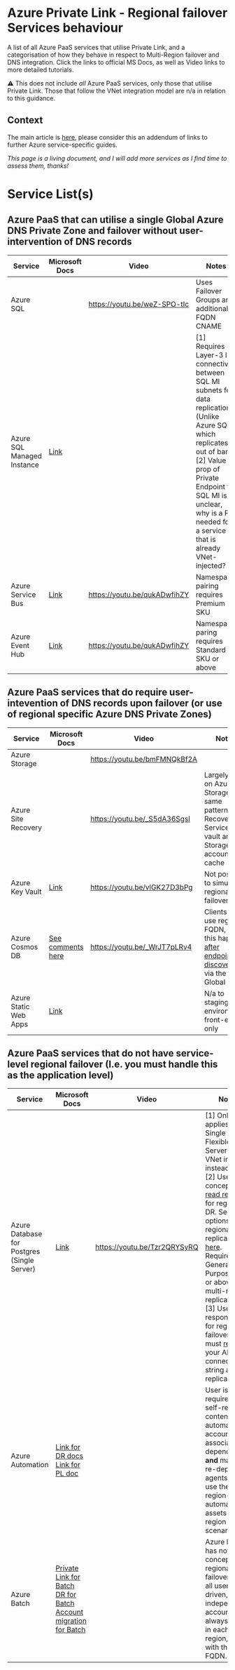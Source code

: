 # Azure Private Link - Regional failover Services behaviour

A list of all Azure PaaS services that utilise Private Link, and a categorisation of how they behave in respect to Multi-Region failover and DNS integration. Click the links to official MS Docs, as well as Video links to more detailed tutorials.

:warning: This does not include _all_ Azure PaaS services, only those that utilise Private Link. Those that follow the VNet integration model are n/a in relation to this guidance.

## Context

The main article is [here](https://github.com/adstuart/azure-privatelink-multiregion), please consider this an addendum of links to further Azure service-specific guides.

_This page is a living document, and I will add more services as I find time to assess them, thanks!_

# Service List(s)

## Azure PaaS that can utilise a single Global Azure DNS Private Zone and failover without user-intervention of DNS records

| Service      | Microsoft Docs | Video | Notes |
| ----------- | ----------- | ----------- | ----------- |
| Azure SQL      |        | https://youtu.be/weZ-SPO-tIc | Uses Failover Groups and additional FQDN CNAME|
| Azure SQL Managed Instance | [Link](https://learn.microsoft.com/en-us/azure/azure-sql/managed-instance/auto-failover-group-sql-mi?view=azuresql&tabs=azure-powershell) | | [1] Requires Layer-3 IP connectivity between SQL MI subnets for data replication (Unlike Azure SQL which replicates out of band <br> [2] Value prop of Private Endpoint for SQL MI is unclear, why is a PE needed for a service that is already VNet-injected? |
| Azure Service Bus | [Link](https://learn.microsoft.com/en-us/azure/service-bus-messaging/service-bus-geo-dr#private-endpoints) | https://youtu.be/qukADwfihZY | Namespace pairing requires Premium SKU |
| Azure Event Hub | [Link](https://learn.microsoft.com/en-us/azure/event-hubs/event-hubs-geo-dr?tabs=portal#private-endpoints) | https://youtu.be/qukADwfihZY | Namespace paring requires Standard SKU or above |

## Azure PaaS services that do require user-intevention of DNS records upon failover (or use of regional specific Azure DNS Private Zones)

| Service      | Microsoft Docs | Video | Notes |
| ----------- | ----------- | ----------- | ----------- |
| Azure Storage |  | https://youtu.be/bmFMNQkBf2A |  |
| Azure Site Recovery |  | https://youtu.be/_S5dA36SgsI | Largely built on Azure Storage, same pattern for Recovery Services vault and Storage account cache |
| Azure Key Vault | [Link](https://learn.microsoft.com/en-us/azure/key-vault/general/private-link-diagnostics#dns-resolution-for-more-than-one-virtual-network) | https://youtu.be/vlGK27D3bPg | Not possible to simulate regional failover |
| Azure Cosmos DB | [See comments here](https://youtu.be/FbynO1fM9Ag) | https://youtu.be/_WrJT7pLRv4 | Clients can use regional FQDN, but this happens [after endpoint discovery](https://learn.microsoft.com/en-us/azure/cosmos-db/nosql/tutorial-global-distribution?tabs=dotnetv2%2Capi-async#rest) via the Global FQDN |
| Azure Static Web Apps | [Link](https://learn.microsoft.com/en-us/azure/static-web-apps/private-endpoint) | | N/a to staging environment, front-end only |

## Azure PaaS services that do not have service-level regional failover (I.e. you must handle this as the application level)

| Service      | Microsoft Docs | Video | Notes |
| ----------- | ----------- | ----------- | ----------- |
| Azure Database for Postgres (Single Server) | [Link](https://learn.microsoft.com/en-us/azure/postgresql/single-server/concepts-data-access-and-security-private-link) | https://youtu.be/Tzr2QRYSyRQ | [1] Only applies to Single Server, Flexible Server uses VNet injection instead. <br> [2] Uses concept of [read replicas](https://learn.microsoft.com/en-us/azure/postgresql/single-server/how-to-read-replicas-portal) for regional DR. See options for regional replication [here](https://learn.microsoft.com/en-us/azure/postgresql/single-server/concepts-read-replicas#cross-region-replication). Requires General Purpose tier or above for multi-region replication. <br> [3] User is responsible for regional failover, you must [repoint](https://learn.microsoft.com/en-us/azure/postgresql/single-server/concepts-read-replicas#failover-to-replica:~:text=Point%20your%20application%20to%20the%20(former)%20replica) your API or connection string at the replica FQDN. |
| Azure Automation | [Link for DR docs](https://learn.microsoft.com/en-us/azure/automation/automation-disaster-recovery?tabs=win-hrw%2Cps-script%2Coption-one) <br> [Link for PL doc](https://learn.microsoft.com/en-us/azure/automation/how-to/private-link-security) | | User is required to self-replicate contents of automation account and associate dependencies **and** manually re-deploy agents etc to use the region-B automation assets in a region down scenario |
| Azure Batch | [Private Link for Batch](https://learn.microsoft.com/en-us/azure/batch/private-connectivity) <br> [DR for Batch](https://learn.microsoft.com/en-us/azure/batch/high-availability-disaster-recovery) <br> [Account migration for Batch](https://learn.microsoft.com/en-us/azure/batch/account-move) | | Azure Batch has not concept of regional failover, it is all user driven, and independant accounts are always used in each region, each with their own FQDN. |

